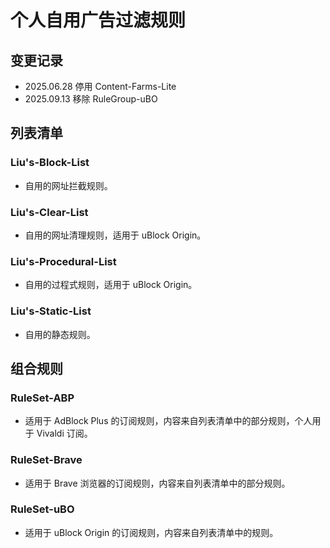 # 个人自用广告过滤规则

## 变更记录

- 2025.06.28 停用 Content-Farms-Lite
- 2025.09.13 移除 RuleGroup-uBO

## 列表清单

### Liu's-Block-List

- 自用的网址拦截规则。

### Liu's-Clear-List

- 自用的网址清理规则，适用于 uBlock Origin。

### Liu's-Procedural-List

- 自用的过程式规则，适用于 uBlock Origin。

### Liu's-Static-List

- 自用的静态规则。

## 组合规则

### RuleSet-ABP

- 适用于 AdBlock Plus 的订阅规则，内容来自列表清单中的部分规则，个人用于 Vivaldi 订阅。

### RuleSet-Brave

- 适用于 Brave 浏览器的订阅规则，内容来自列表清单中的部分规则。

### RuleSet-uBO

- 适用于 uBlock Origin 的订阅规则，内容来自列表清单中的规则。

